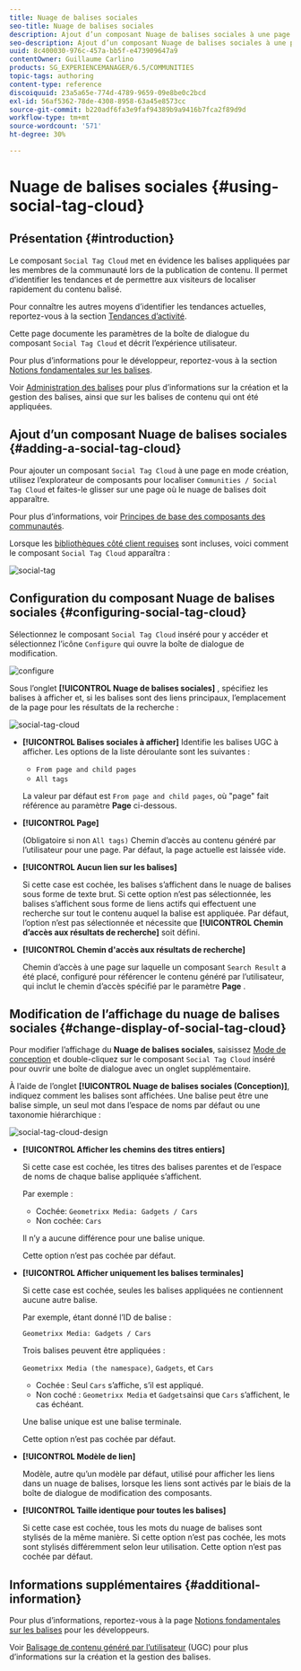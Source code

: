```yaml
---
title: Nuage de balises sociales
seo-title: Nuage de balises sociales
description: Ajout d’un composant Nuage de balises sociales à une page
seo-description: Ajout d’un composant Nuage de balises sociales à une page
uuid: 8c400030-976c-457a-bb5f-e473909647a9
contentOwner: Guillaume Carlino
products: SG_EXPERIENCEMANAGER/6.5/COMMUNITIES
topic-tags: authoring
content-type: reference
discoiquuid: 23a5a65e-774d-4789-9659-09e8be0c2bcd
exl-id: 56af5362-78de-4308-8958-63a45e8573cc
source-git-commit: b220adf6fa3e9faf94389b9a9416b7fca2f89d9d
workflow-type: tm+mt
source-wordcount: '571'
ht-degree: 30%

---
```


# Nuage de balises sociales {#using-social-tag-cloud}

## Présentation {#introduction}

Le composant `Social Tag Cloud` met en évidence les balises appliquées par les membres de la communauté lors de la publication de contenu. Il permet d’identifier les tendances et de permettre aux visiteurs de localiser rapidement du contenu balisé.

Pour connaître les autres moyens d’identifier les tendances actuelles, reportez-vous à la section [Tendances d’activité](trends.md).

Cette page documente les paramètres de la boîte de dialogue du composant `Social Tag Cloud` et décrit l’expérience utilisateur.

Pour plus d’informations pour le développeur, reportez-vous à la section [Notions fondamentales sur les balises](tag.md). 

Voir [Administration des balises](../../help/sites-administering/tags.md) pour plus d’informations sur la création et la gestion des balises, ainsi que sur les balises de contenu qui ont été appliquées.

## Ajout d’un composant Nuage de balises sociales {#adding-a-social-tag-cloud}

Pour ajouter un composant `Social Tag Cloud` à une page en mode création, utilisez l’explorateur de composants pour localiser `Communities / Social Tag Cloud` et faites-le glisser sur une page où le nuage de balises doit apparaître.

Pour plus d’informations, voir [Principes de base des composants des communautés](basics.md).

Lorsque les [bibliothèques côté client requises](tag.md#essentials-for-client-side) sont incluses, voici comment le composant `Social Tag Cloud` apparaîtra :

![social-tag](assets/social-tag.png)

## Configuration du composant Nuage de balises sociales {#configuring-social-tag-cloud}

Sélectionnez le composant `Social Tag Cloud` inséré pour y accéder et sélectionnez l’icône `Configure` qui ouvre la boîte de dialogue de modification.

![configure](assets/configure-new.png)

Sous l’onglet **[!UICONTROL Nuage de balises sociales]** , spécifiez les balises à afficher et, si les balises sont des liens principaux, l’emplacement de la page pour les résultats de la recherche :

![social-tag-cloud](assets/social-tag-cloud.png)

* **[!UICONTROL Balises sociales à afficher]** Identifie les balises UGC à afficher. Les options de la liste déroulante sont les suivantes :

   * `From page and child pages`
   * `All tags`

   La valeur par défaut est `From page and child pages`, où &quot;page&quot; fait référence au paramètre **Page** ci-dessous.

* **[!UICONTROL Page]**

   (Obligatoire si non `All tags)` Chemin d’accès au contenu généré par l’utilisateur pour une page. Par défaut, la page actuelle est laissée vide.

* **[!UICONTROL Aucun lien sur les balises]**

   Si cette case est cochée, les balises s’affichent dans le nuage de balises sous forme de texte brut. Si cette option n’est pas sélectionnée, les balises s’affichent sous forme de liens actifs qui effectuent une recherche sur tout le contenu auquel la balise est appliquée. Par défaut, l’option n’est pas sélectionnée et nécessite que **[!UICONTROL Chemin d’accès aux résultats de recherche]** soit défini.

* **[!UICONTROL Chemin d&#39;accès aux résultats de recherche]**

   Chemin d’accès à une page sur laquelle un composant `Search Result` a été placé, configuré pour référencer le contenu généré par l’utilisateur, qui inclut le chemin d’accès spécifié par le paramètre **Page** .

## Modification de l’affichage du nuage de balises sociales {#change-display-of-social-tag-cloud}

Pour modifier l’affichage du **Nuage de balises sociales**, saisissez [Mode de conception](../../help/sites-authoring/default-components-designmode.md) et double-cliquez sur le composant `Social Tag Cloud` inséré pour ouvrir une boîte de dialogue avec un onglet supplémentaire.

À l’aide de l’onglet **[!UICONTROL Nuage de balises sociales (Conception)]**, indiquez comment les balises sont affichées. Une balise peut être une balise simple, un seul mot dans l’espace de noms par défaut ou une taxonomie hiérarchique :

![social-tag-cloud-design](assets/social-tag-cloud-design.png)

* **[!UICONTROL Afficher les chemins des titres entiers]**

   Si cette case est cochée, les titres des balises parentes et de l’espace de noms de chaque balise appliquée s’affichent.

   Par exemple :

   * Cochée: `Geometrixx Media: Gadgets / Cars`
   * Non cochée: `Cars`

   Il n’y a aucune différence pour une balise unique.

   Cette option n’est pas cochée par défaut.

* **[!UICONTROL Afficher uniquement les balises terminales]**

   Si cette case est cochée, seules les balises appliquées ne contiennent aucune autre balise.

   Par exemple, étant donné l’ID de balise :

   `Geometrixx Media: Gadgets / Cars`

   Trois balises peuvent être appliquées :

   `Geometrixx Media (the namespace)`, `Gadgets`, et `Cars`

   * Cochée : Seul `Cars` s’affiche, s’il est appliqué.
   * Non coché : `Geometrixx Media` et `Gadgets`ainsi que `Cars` s’affichent, le cas échéant.

   Une balise unique est une balise terminale.

   Cette option n’est pas cochée par défaut.

* **[!UICONTROL Modèle de lien]**

   Modèle, autre qu’un modèle par défaut, utilisé pour afficher les liens dans un nuage de balises, lorsque les liens sont activés par le biais de la boîte de dialogue de modification des composants.

* **[!UICONTROL Taille identique pour toutes les balises]**

   Si cette case est cochée, tous les mots du nuage de balises sont stylisés de la même manière. Si cette option n’est pas cochée, les mots sont stylisés différemment selon leur utilisation. Cette option n’est pas cochée par défaut.

## Informations supplémentaires {#additional-information}

Pour plus d’informations, reportez-vous à la page [Notions fondamentales sur les balises](tag.md) pour les développeurs.

Voir [Balisage de contenu généré par l’utilisateur](tag-ugc.md) (UGC) pour plus d’informations sur la création et la gestion des balises.
